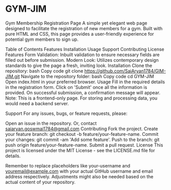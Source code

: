 # GYM-JIM

Gym Membership Registration Page
A simple yet elegant web page designed to facilitate the registration of new members for a gym. Built with pure HTML and CSS, this page provides a user-friendly experience for potential gym members to sign up.

Table of Contents
Features
Installation
Usage
Support
Contributing
License
Features
Form Validation: Inbuilt validation to ensure necessary fields are filled out before submission.
Modern Look: Utilizes contemporary design standards to give the page a fresh, inviting look.
Installation
Clone the repository:
bash
Copy code
git clone https://github.com/SaiAryan1784/GIM-JIM.git
Navigate to the repository folder:
bash
Copy code
cd GYM-JIM
Open index.html in your preferred browser.
Usage
Fill in the required details in the registration form.
Click on 'Submit' once all the information is provided.
On successful submission, a confirmation message will appear.
Note: This is a frontend-only page. For storing and processing data, you would need a backend server.

Support
For any issues, bugs, or feature requests, please:

Open an issue in the repository.
Or, contact saiaryan.goswmai1784@gmail.com
Contributing
Fork the project.
Create your feature branch: git checkout -b feature/your-feature-name.
Commit your changes: git commit -am 'Add some feature'.
Push to the branch: git push origin feature/your-feature-name.
Submit a pull request.
License
This project is licensed under the MIT License - see the LICENSE.md file for details.

Remember to replace placeholders like your-username and youremail@example.com with your actual GitHub username and email address respectively. Adjustments might also be needed based on the actual content of your repository.
